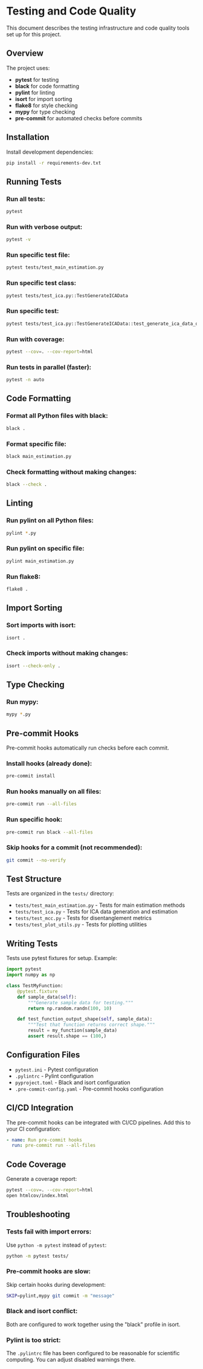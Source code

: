 # Testing and Code Quality

This document describes the testing infrastructure and code quality tools set up for this project.

## Overview

The project uses:
- **pytest** for testing
- **black** for code formatting
- **pylint** for linting
- **isort** for import sorting
- **flake8** for style checking
- **mypy** for type checking
- **pre-commit** for automated checks before commits

## Installation

Install development dependencies:

```bash
pip install -r requirements-dev.txt
```

## Running Tests

### Run all tests:
```bash
pytest
```

### Run with verbose output:
```bash
pytest -v
```

### Run specific test file:
```bash
pytest tests/test_main_estimation.py
```

### Run specific test class:
```bash
pytest tests/test_ica.py::TestGenerateICAData
```

### Run specific test:
```bash
pytest tests/test_ica.py::TestGenerateICAData::test_generate_ica_data_output_shapes
```

### Run with coverage:
```bash
pytest --cov=. --cov-report=html
```

### Run tests in parallel (faster):
```bash
pytest -n auto
```

## Code Formatting

### Format all Python files with black:
```bash
black .
```

### Format specific file:
```bash
black main_estimation.py
```

### Check formatting without making changes:
```bash
black --check .
```

## Linting

### Run pylint on all Python files:
```bash
pylint *.py
```

### Run pylint on specific file:
```bash
pylint main_estimation.py
```

### Run flake8:
```bash
flake8 .
```

## Import Sorting

### Sort imports with isort:
```bash
isort .
```

### Check imports without making changes:
```bash
isort --check-only .
```

## Type Checking

### Run mypy:
```bash
mypy *.py
```

## Pre-commit Hooks

Pre-commit hooks automatically run checks before each commit.

### Install hooks (already done):
```bash
pre-commit install
```

### Run hooks manually on all files:
```bash
pre-commit run --all-files
```

### Run specific hook:
```bash
pre-commit run black --all-files
```

### Skip hooks for a commit (not recommended):
```bash
git commit --no-verify
```

## Test Structure

Tests are organized in the `tests/` directory:

- `tests/test_main_estimation.py` - Tests for main estimation methods
- `tests/test_ica.py` - Tests for ICA data generation and estimation
- `tests/test_mcc.py` - Tests for disentanglement metrics
- `tests/test_plot_utils.py` - Tests for plotting utilities

## Writing Tests

Tests use pytest fixtures for setup. Example:

```python
import pytest
import numpy as np

class TestMyFunction:
    @pytest.fixture
    def sample_data(self):
        """Generate sample data for testing."""
        return np.random.randn(100, 10)

    def test_function_output_shape(self, sample_data):
        """Test that function returns correct shape."""
        result = my_function(sample_data)
        assert result.shape == (100,)
```

## Configuration Files

- `pytest.ini` - Pytest configuration
- `.pylintrc` - Pylint configuration
- `pyproject.toml` - Black and isort configuration
- `.pre-commit-config.yaml` - Pre-commit hooks configuration

## CI/CD Integration

The pre-commit hooks can be integrated with CI/CD pipelines. Add this to your CI configuration:

```yaml
- name: Run pre-commit hooks
  run: pre-commit run --all-files
```

## Code Coverage

Generate a coverage report:

```bash
pytest --cov=. --cov-report=html
open htmlcov/index.html
```

## Troubleshooting

### Tests fail with import errors:
Use `python -m pytest` instead of `pytest`:
```bash
python -m pytest tests/
```

### Pre-commit hooks are slow:
Skip certain hooks during development:
```bash
SKIP=pylint,mypy git commit -m "message"
```

### Black and isort conflict:
Both are configured to work together using the "black" profile in isort.

### Pylint is too strict:
The `.pylintrc` file has been configured to be reasonable for scientific computing. You can adjust disabled warnings there.
